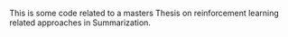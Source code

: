 This is some code related to a masters Thesis on reinforcement learning related approaches in Summarization.
